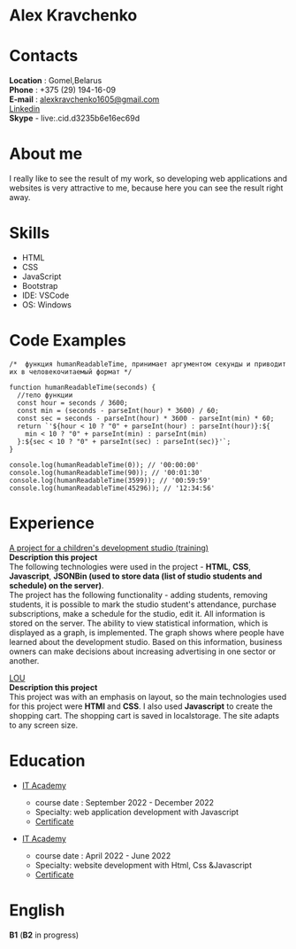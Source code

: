 # Alex Kravchenko

# **Contacts**

**Location** : Gomel,Belarus  
**Phone** : +375 (29) 194-16-09  
**E-mail** : alexkravchenko1605@gmail.com  
[Linkedin](https://www.linkedin.com/in/alex-kravchenko-18a312261)  
**Skype** - live:.cid.d3235b6e16ec69d
# **About me**

I really like to see the result of my work, so developing web applications and websites is very attractive to me, because here you can see the result right away.

# **Skills**

- HTML
- CSS
- JavaScript
- Bootstrap
- IDE: VSCode
- OS: Windows

# **Code Examples**

```
/*  функция humanReadableTime, принимает аргументом секунды и приводит их в человекочитаемый формат */

function humanReadableTime(seconds) {
  //тело функции
  const hour = seconds / 3600;
  const min = (seconds - parseInt(hour) * 3600) / 60;
  const sec = seconds - parseInt(hour) * 3600 - parseInt(min) * 60;
  return `'${hour < 10 ? "0" + parseInt(hour) : parseInt(hour)}:${
    min < 10 ? "0" + parseInt(min) : parseInt(min)
  }:${sec < 10 ? "0" + parseInt(sec) : parseInt(sec)}'`;
}

console.log(humanReadableTime(0)); // '00:00:00'
console.log(humanReadableTime(90)); // '00:01:30'
console.log(humanReadableTime(3599)); // '00:59:59'
console.log(humanReadableTime(45296)); // '12:34:56'
```

# **Experience**

[A project for a children's development studio (training)](https://alexkravchenko1605.github.io/__ym/#main)   
  **Description this project**  
 The following technologies were used in the project - **HTML**, **CSS**, **Javascript**, **JSONBin (used to store data (list of studio students and schedule) on the server)**.  
 The project has the following functionality - adding students, removing students, it is possible to mark the studio student's attendance, purchase subscriptions, make a schedule for the studio, edit it. All information is stored on the server. The ability to view statistical information, which is displayed as a graph, is implemented. The graph shows where people have learned about the development studio. Based on this information, business owners can make decisions about increasing advertising in one sector or another.

[LOU](https://alexkravchenko1605.github.io/LOU/index.html)  
  **Description this project**  
  This project was with an emphasis on layout, so the main technologies used for this project were **HTMl** and **CSS**. I also used **Javascript** to create the shopping cart. The shopping cart is saved in localstorage. The site adapts to any screen size.
# **Education**

- [IT Academy](https://www.gomel.it-academy.by/?utm_source=google&utm_medium=cpc&utm_campaign=search_brand&utm_term=it%20academy&gclid=CjwKCAiAu5agBhBzEiwAdiR5tDyNBzauwIEt-b975Ww6HjnqUGMw-hn6UX1Hzu7kHEZY8dmxRKpelhoCgjkQAvD_BwE)

  - course date : September 2022 - December 2022
  - Specialty: web application development with Javascript
  - [Certificate](https://www.linkedin.com/in/alex-kravchenko-18a312261/overlay/1635512683600/single-media-viewer/?profileId=ACoAAEBL03oBhmwEWdRrVoOGiv-EwzgN6FO5ZH4)

- [IT Academy](https://www.gomel.it-academy.by/?utm_source=google&utm_medium=cpc&utm_campaign=search_brand&utm_term=it%20academy&gclid=CjwKCAiAu5agBhBzEiwAdiR5tDyNBzauwIEt-b975Ww6HjnqUGMw-hn6UX1Hzu7kHEZY8dmxRKpelhoCgjkQAvD_BwE)
  - course date : April 2022 - June 2022
  - Specialty: website development with Html, Css &Javascript
  - [Certificate](https://www.linkedin.com/in/alex-kravchenko-18a312261/overlay/1635512679726/single-media-viewer/?profileId=ACoAAEBL03oBhmwEWdRrVoOGiv-EwzgN6FO5ZH4)

# **English**

**B1** (**B2** in progress)
